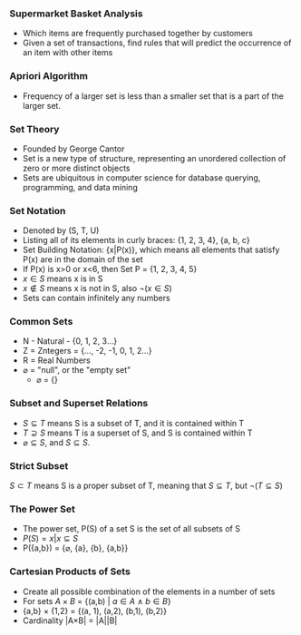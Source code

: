 ### Supermarket Basket Analysis
- Which items are frequently purchased together by customers
- Given a set of transactions, find rules that will predict the occurrence of an item with other items
### Apriori Algorithm
- Frequency of a larger set is less than a smaller set that is a part of the larger set.
### Set Theory
- Founded by George Cantor
- Set is a new type of structure, representing an unordered collection of zero or more distinct objects
- Sets are ubiquitous in computer science for database querying, programming, and data mining
### Set Notation
- Denoted by (S, T, U)
- Listing all of its elements in curly braces: {1, 2, 3, 4}, {a, b, c}
- Set Building Notation: {x|P(x)}, which means all elements that satisfy P(x) are in the domain of the set
- If P(x) is x>0 or x<6, then Set P = {1, 2, 3, 4, 5}
- $x\in S$ means x is in S
- $x \notin S$ means x is not in S, also $\lnot (x\in S)$
- Sets can contain infinitely any numbers
### Common Sets
- N - Natural - {0, 1, 2, 3...}
- Z = Zntegers = {..., -2, -1, 0, 1, 2...}
- R = Real Numbers
- $\varnothing$ = "null", or the "empty set"
	- $\varnothing$ = {}
### Subset and Superset Relations
- $S \subseteq T$ means S is a subset of T, and it is contained within T
- $T \supseteq S$ means T is a superset of S, and S is contained within T
- $\varnothing \subseteq S$, and $S \subseteq S$.
### Strict Subset
$S \subset T$ means S is a proper subset of T, meaning that $S \subseteq T$, but $\lnot (T \subseteq S)$
### The Power Set
- The power set, P(S) of a set S is the set of all subsets of S
- $P(S) = x|x\subseteq S$
- P({a,b}) = {$\varnothing$, {a}, {b}, {a,b}}
### Cartesian Products of Sets
- Create all possible combination of the elements in a number of sets
- For sets $A \times B$ = {(a,b) | $a\in A$ $\land$ $b\in B$}
- {a,b} $\times$ {1,2} = {(a, 1), (a,2), (b,1), (b,2)}
- Cardinality |A$\times$B| = |A||B|
